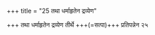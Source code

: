 +++
title = "25 तथा धर्माहृतेन द्रव्येण"

+++
तथा धर्माहृतेन द्रव्येण तीर्थे +++(=सत्पा)+++ प्रतिपन्नेन २५